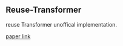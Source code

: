 ## Reuse-Transformer
reuse Transformer unoffical implementation.

[paper link](https://arxiv.org/abs/2110.06821)
